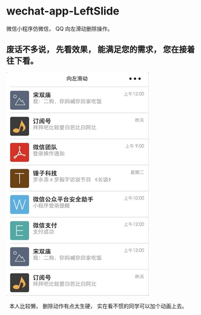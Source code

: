 # wechat-app-LeftSlide
微信小程序仿微信， QQ 向左滑动删除操作。


## 废话不多说， 先看效果， 能满足您的需求， 您在接着往下看。

![](./images/gif.gif)

    本人比较懒， 删除动作有点太生硬， 实在看不惯的同学可以加个动画上去。

